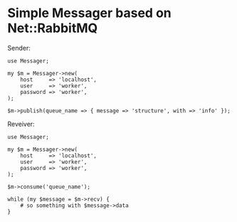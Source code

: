 Simple Messager based on Net::RabbitMQ
======================================

Sender:

    use Messager;
    
    my $m = Messager->new(
        host     => 'localhost',
        user     => 'worker',
        password => 'worker',
    );
    
    $m->publish(queue_name => { message => 'structure', with => 'info' });

Reveiver:

    use Messager;
    
    my $m = Messager->new(
        host     => 'localhost',
        user     => 'worker',
        password => 'worker',
    );
    
    $m->consume('queue_name');
    
    while (my $message = $m->recv) {
        # so something with $message->data
    }
